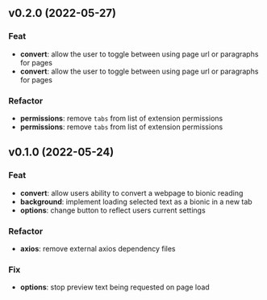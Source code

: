 ## v0.2.0 (2022-05-27)

### Feat

- **convert**: allow the user to toggle between using page url or paragraphs for pages
- **convert**: allow the user to toggle between using page url or paragraphs for pages

### Refactor

- **permissions**: remove `tabs` from list of extension permissions
- **permissions**: remove `tabs` from list of extension permissions

## v0.1.0 (2022-05-24)

### Feat

- **convert**: allow users ability to convert a webpage to bionic reading
- **background**: implement loading selected text as a bionic in a new tab
- **options**: change button to reflect users current settings

### Refactor

- **axios**: remove external axios dependency files

### Fix

- **options**: stop preview text being requested on page load
